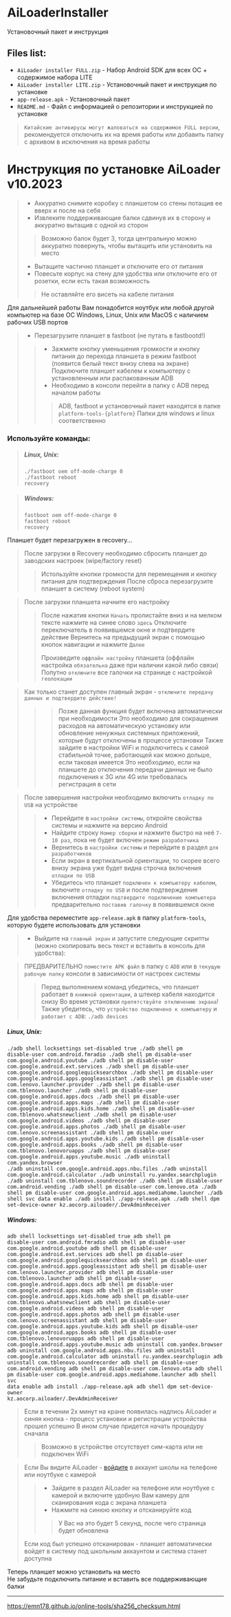 # AiLoaderInstaller
Установочный пакет и инструкция

## Files list:
- `AiLoader installer FULL.zip` - Набор Android SDK для всех ОС + содержимое набора LITE
- `AiLoader installer LITE.zip` - Установочный пакет и инструкция по установке
- `app-release.apk` - Установочный пакет
- `README.md` - Файл с информацией о репозитории и инструкцией по установке

> `Китайские антивирусы могут жаловаться на содержимое FULL версии`, рекомендуется отключить их на время работы или добавить папку с архивом в исключения на время работы

# Инструкция по установке AiLoader v10.2023

> - Аккуратно снимите коробку с планшетом со стены потащив ее вверх и после на себя
> - Извлеките поддерживающие балки сдвинув их в сторону и аккуратно вытащив с одной из сторон
>> Возможно балок будет 3, тогда центральную можно аккуратно повернуть, чтобы вытащить или установить на место
> - Вытащите частично планшет и отключите его от питания
> - Повесьте корпус на стену для удобства или отключите его от розетки, если есть такая возможность
>> Не оставляйте его висеть на кабеле питания

Для дальнейшей работы Вам понадобится ноутбук или любой другой компьютер на базе ОС Windows, Linux, Unix или MacOS с наличием рабочих USB портов

> - Перезагрузите планшет в fastboot (не путать в fastbootd!)
>> - Зажмите кнопку уменьшения громкости и кнопку питания до перехода планшета в режим fastboot (появится белый текст внизу слева на экране)
> Подключите планшет кабелем к компьютеру с установленным или распакованным ADB
>> - Необходимо в консоли перейти в папку с ADB перед началом работы
>>> ADB, fastboot и установочный пакет находятся в папке `platform-tools-{platform}`
>>> Папки для windows и linux соответственно

### Используйте команды:

> ##### Linux, Unix:
>
> <code>./fastboot oem off-mode-charge 0<br/>./fastboot reboot recovery</code>

> ##### Windows:
>
> <code>fastboot oem off-mode-charge 0<br/>fastboot reboot recovery</code>

Планшет будет перезагружен в recovery...

> После загрузки в Recovery необходимо сбросить планшет до заводских настроек (wipe/factory reset)
>> Истользуйте кнопки громкости для перемещения и кнопку питания для подтверждения
>> После сброса перезагрузите планшет в систему (reboot system)

> После загрузки планшета начните его настройку
>> После нажатия кнопки `Начать` пролистайте вниз и на мелком тексте нажмите на синее слово `здесь`
>> Отключите переключатель в появившемся окне и подтвердите действие
>> Вернитесь на предыдущий экран с помощью кнопок навигации и нажмите `Далее`
>>
>> Произведите `оффлайн настройку` планшета (оффлайн настройка `обязательна` даже при наличии какой либо связи)
>> Попутно `отключите` все галочки на странице с настройкой `геолокации`

> Как только станет доступен главный экран - `отключите передачу данных и подтвердите действие!`
>>> Позже данная функция будет включена автоматически при необходимости
>>> Это необходимо для сокращения расходов на автоматическую установку или обновление ненужных системных приложений, которые будут отключены в процессе установки
>> Также зайдите в настройки WiFi и подключитесь к самой стабильной точке, работающей как можно дольше, если таковая имеется
>>> Это необходимо, если на планшете до отключения передачи данных не было подключения к 3G или 4G или требовалась регистрация в сети

> После завершения настройки необходимо включить `отладку по USB` на устройстве
>> - Перейдите в `настройки системы`, откройте свойства системы и нажмите на версию Android
>> - Найдите строку `Номер сборки` и нажмите быстро на неё `7-10 раз`, пока не будет включен `режим разработчика`
>> - Вернитесь в `настройки системы` и перейдите в раздел `для разработчиков`
>> - Если экран в вертикальной ориентации, то скорее всего внизу экрана уже будет видна строчка включения `отладки по USB`
>> - Убедитесь что планшет `подключен к компьютеру кабелем`, включите `отладку по USB` и после подтверждения включения отладки `подтвердите подключение компьютера` предварительно `поставив галочку` в появившемся окне

Для удобства переместите `app-release.apk` в папку `platform-tools`, которую будете использовать для установки

> - Выйдите на `главный экран` и запустите следующие скрипты (можно скопировать весь текст и вставить в консоль для удобства):

> ПРЕДВАРИТЕЛЬНО `поместите APK файл` в папку с `ADB` или в `текущую рабочую папку` консоли в зависимости от настроек системы
>> Перед выполнением команд убедитесь, что планшет работает в `книжной ориентации`, а штекер кабеля находится снизу
>> Во время установки `препятствуйте отключению экрана`!
>> Также убедитесь, что `устройство подключено к компьютеру` и `работает с ADB`:
<code>./adb devices</code>

##### Linux, Unix:

<code>./adb shell locksettings set-disabled true
./adb shell pm disable-user com.android.fmradio
./adb shell pm disable-user com.google.android.youtube
./adb shell pm disable-user com.google.android.ext.services
./adb shell pm disable-user com.google.android.googlequicksearchbox
./adb shell pm disable-user com.google.android.apps.googleassistant
./adb shell pm disable-user com.lenovo.launcher.provider
./adb shell pm disable-user com.tblenovo.launcher
./adb shell pm disable-user com.google.android.apps.docs
./adb shell pm disable-user com.google.android.apps.maps
./adb shell pm disable-user com.google.android.apps.kids.home
./adb shell pm disable-user com.tblenovo.whatsnewclient
./adb shell pm disable-user com.google.android.videos
./adb shell pm disable-user com.google.android.apps.photos
./adb shell pm disable-user com.lenovo.screenassistant
./adb shell pm disable-user com.google.android.apps.youtube.kids
./adb shell pm disable-user com.google.android.apps.books
./adb shell pm disable-user com.tblenovo.lenovoruapps
./adb shell pm disable-user com.google.android.apps.youtube.music
./adb uninstall com.yandex.browser
./adb uninstall com.google.android.apps.nbu.files
./adb uninstall com.google.android.calculator
./adb uninstall ru.yandex.searchplugin
./adb uninstall com.tblenovo.soundrecorder
./adb shell pm disable-user com.android.vending
./adb shell pm disable-user com.lenovo.ota
./adb shell pm disable-user com.google.android.apps.mediahome.launcher
./adb shell svc data enable
./adb install ./app-release.apk
./adb shell dpm set-device-owner kz.aocorp.ailoader/.DevAdminReceiver</code>

##### Windows:

<code>adb shell locksettings set-disabled true
adb shell pm disable-user com.android.fmradio
adb shell pm disable-user com.google.android.youtube
adb shell pm disable-user com.google.android.ext.services
adb shell pm disable-user com.google.android.googlequicksearchbox
adb shell pm disable-user com.google.android.apps.googleassistant
adb shell pm disable-user com.lenovo.launcher.provider
adb shell pm disable-user com.tblenovo.launcher
adb shell pm disable-user com.google.android.apps.docs
adb shell pm disable-user com.google.android.apps.maps
adb shell pm disable-user com.google.android.apps.kids.home
adb shell pm disable-user com.tblenovo.whatsnewclient
adb shell pm disable-user com.google.android.videos
adb shell pm disable-user com.google.android.apps.photos
adb shell pm disable-user com.lenovo.screenassistant
adb shell pm disable-user com.google.android.apps.youtube.kids
adb shell pm disable-user com.google.android.apps.books
adb shell pm disable-user com.tblenovo.lenovoruapps
adb shell pm disable-user com.google.android.apps.youtube.music
adb uninstall com.yandex.browser
adb uninstall com.google.android.apps.nbu.files
adb uninstall com.google.android.calculator
adb uninstall ru.yandex.searchplugin
adb uninstall com.tblenovo.soundrecorder
adb shell pm disable-user com.android.vending
adb shell pm disable-user com.lenovo.ota
adb shell pm disable-user com.google.android.apps.mediahome.launcher
adb shell svc data enable
adb install ./app-release.apk
adb shell dpm set-device-owner kz.aocorp.ailoader/.DevAdminReceiver</code>


> Если в течении 2х минут на кране появилась надпись AiLoader и синяя кнопка - процесс установки и регистрации устройства прошел успешно
> В ином случае придется начать процедуру сначала
>> Возможно в устройстве отсутствует сим-карта или не подключен WiFi

> Если Вы видите AiLoader - [войдите](https://aipit.kz) в аккаунт школы на телефоне или ноутбуке с камерой
>	
>
>> - Зайдите в раздел AiLoader на телефоне или ноутбуке с камерой и включите удобную Вам камеру для сканирования кода с экрана планшета
>> - Нажмите на синюю кнопку и отсканируйте код
>>> У Вас на это будет 5 секунд, после чего страница будет обновлена
>
> Если код был успешно отсканирован - планшет автоматически войдет в систему под школьным аккаунтом и система станет доступна

Теперь планшет можно установить на место\
Не забудьте подключить питание и вставить все поддерживающие балки

---

https://emn178.github.io/online-tools/sha256_checksum.html
